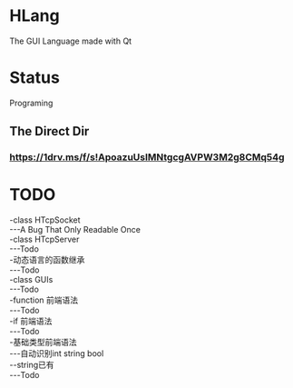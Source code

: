 # HLang
The GUI Language made with Qt
# Status
Programing
## The Direct Dir
### https://1drv.ms/f/s!ApoazuUsIMNtgcgAVPW3M2g8CMq54g
# TODO
-class HTcpSocket <br>
---A Bug That Only Readable Once<br>
-class HTcpServer<br>
---Todo<br>
-动态语言的函数继承<br>
---Todo<br>
-class GUIs<br>
---Todo<br>
-function 前端语法<br>
---Todo<br>
-if 前端语法<br>
---Todo<br>
-基础类型前端语法<br>
---自动识别int string bool<br>
--string已有<br>
---Todo<br>
